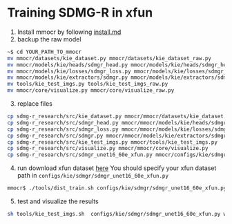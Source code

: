 # Training SDMG-R in xfun
1. Install mmocr by following [install.md](https://github.com/open-mmlab/mmocr/blob/main/docs/install.md)
2. backup the raw model
```bash
~$ cd YOUR_PATH_TO_mmocr
mv mmocr/datasets/kie_dataset.py mmocr/datasets/kie_dataset_raw.py  
mv mmocr/models/kie/heads/sdmgr_head.py mmocr/models/kie/heads/sdmgr_head_raw.py
mv mmocr/models/kie/losses/sdmgr_loss.py mmocr/models/kie/losses/sdmgr_loss_raw.py
mv mmocr/models/kie/extractors/sdmgr.py mmocr/models/kie/extractors/sdmgr_raw.py
mv tools/kie_test_imgs.py tools/kie_test_imgs_raw.py
mv mmocr/core/visualize.py mmocr/core/visualize_raw.py
```

3. replace files
```bash
cp sdmg-r_research/src/kie_dataset.py mmocr/mmocr/datasets/kie_dataset.py  
cp sdmg-r_research/src/sdmgr_head.py mmocr/mmocr/models/kie/heads/sdmgr_head.py
cp sdmg-r_research/src/sdmgr_loss.py mmocr/mmocr/models/kie/losses/sdmgr_loss.py
cp sdmg-r_research/src/sdmgr.py mmocr/mmocr/models/kie/extractors/sdmgr.py 
cp sdmg-r_research/src/kie_test_imgs.py mmocr/tools/kie_test_imgs.py 
cp sdmg-r_research/src/visualize.py mmocr/mmocr/core/visualize.py
cp sdmg-r_research/src/sdmgr_unet16_60e_xfun.py mmocr/configs/kie/sdmgr/sdmgr_unet16_60e_xfun.py
```

4. run
download xfun dataset [here](https://github.com/doc-analysis/XFUND/releases/tag/v1.0)
You should specify your xfun dataset path in `configs/kie/sdmgr/sdmgr_unet16_60e_xfun.py`
```bash
mmocr$ ./tools/dist_train.sh configs/kie/sdmgr/sdmgr_unet16_60e_xfun.py work_dir 1  # train
```

5. test and visualize the results

```bash
sh tools/kie_test_imgs.sh  configs/kie/sdmgr/sdmgr_unet16_60e_xfun.py work_dir/latest.pth ${out_put_dir}
```
